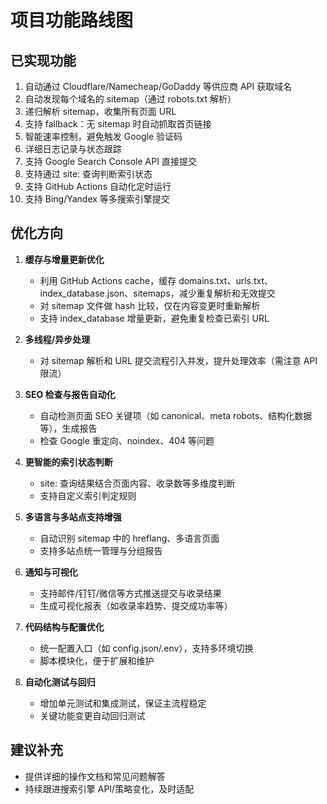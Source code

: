 # 项目功能路线图

## 已实现功能

1. 自动通过 Cloudflare/Namecheap/GoDaddy 等供应商 API 获取域名
2. 自动发现每个域名的 sitemap（通过 robots.txt 解析）
3. 递归解析 sitemap，收集所有页面 URL
4. 支持 fallback：无 sitemap 时自动抓取首页链接
5. 智能速率控制，避免触发 Google 验证码
6. 详细日志记录与状态跟踪
7. 支持 Google Search Console API 直接提交
8. 支持通过 site: 查询判断索引状态
9. 支持 GitHub Actions 自动化定时运行
10. 支持 Bing/Yandex 等多搜索引擎提交

## 优化方向

1. **缓存与增量更新优化**
   - 利用 GitHub Actions cache，缓存 domains.txt、urls.txt、index_database.json、sitemaps，减少重复解析和无效提交
   - 对 sitemap 文件做 hash 比较，仅在内容变更时重新解析
   - 支持 index_database 增量更新，避免重复检查已索引 URL

2. **多线程/异步处理**
   - 对 sitemap 解析和 URL 提交流程引入并发，提升处理效率（需注意 API 限流）

3. **SEO 检查与报告自动化**
   - 自动检测页面 SEO 关键项（如 canonical、meta robots、结构化数据等），生成报告
   - 检查 Google 重定向、noindex、404 等问题

4. **更智能的索引状态判断**
   - site: 查询结果结合页面内容、收录数等多维度判断
   - 支持自定义索引判定规则

5. **多语言与多站点支持增强**
   - 自动识别 sitemap 中的 hreflang、多语言页面
   - 支持多站点统一管理与分组报告

6. **通知与可视化**
   - 支持邮件/钉钉/微信等方式推送提交与收录结果
   - 生成可视化报表（如收录率趋势、提交成功率等）

7. **代码结构与配置优化**
   - 统一配置入口（如 config.json/.env），支持多环境切换
   - 脚本模块化，便于扩展和维护

8. **自动化测试与回归**
   - 增加单元测试和集成测试，保证主流程稳定
   - 关键功能变更自动回归测试

## 建议补充

- 提供详细的操作文档和常见问题解答
- 持续跟进搜索引擎 API/策略变化，及时适配